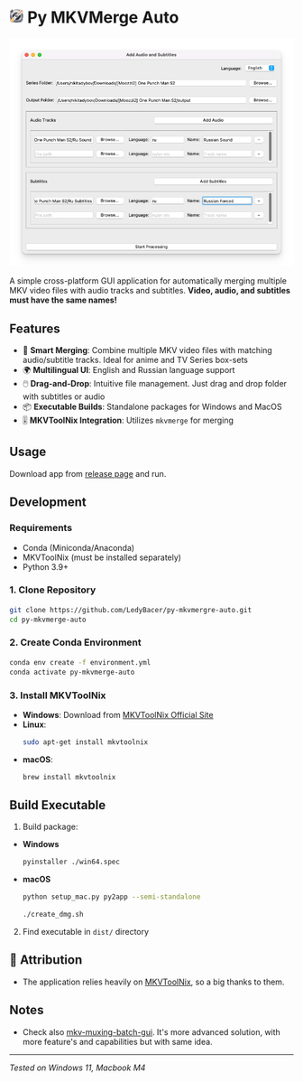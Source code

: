 # <img src="https://github.com/LedyBacer/py-mkvmergre-auto/blob/main/data/icon.png" alt="Icon" width="25"/> Py MKVMerge Auto

![GUI Preview](https://github.com/LedyBacer/py-mkvmergre-auto/blob/367480ca4351f7e6b6dd2265c91e658dc99a75c7/gui_preview.png)

A simple cross-platform GUI application for automatically merging multiple MKV video files with audio tracks and subtitles. **Video, audio, and subtitles must have the same names!**

## Features

- 🎥 **Smart Merging**: Combine multiple MKV video files with matching audio/subtitle tracks. Ideal for anime and TV Series box-sets
- 🌍 **Multilingual UI**: English and Russian language support
- 🖱️ **Drag-and-Drop**: Intuitive file management. Just drag and drop folder with subtitles or audio 
- 📦 **Executable Builds**: Standalone packages for Windows and MacOS
- 🎚️ **MKVToolNix Integration**: Utilizes `mkvmerge` for merging

## Usage

Download app from [release page](https://github.com/LedyBacer/py-mkvmergre-auto/releases) and run.

## Development

### Requirements

- Conda (Miniconda/Anaconda)
- MKVToolNix (must be installed separately)
- Python 3.9+

### 1. Clone Repository
```bash
git clone https://github.com/LedyBacer/py-mkvmergre-auto.git
cd py-mkvmerge-auto
```

### 2. Create Conda Environment
```bash
conda env create -f environment.yml
conda activate py-mkvmerge-auto
```

### 3. Install MKVToolNix
- **Windows**: Download from [MKVToolNix Official Site](https://mkvtoolnix.download/)
- **Linux**:
  ```bash
  sudo apt-get install mkvtoolnix
  ```
- **macOS**:
  ```bash
  brew install mkvtoolnix
  ```

## Build Executable

1. Build package:
  - **Windows**
    ```bash
    pyinstaller ./win64.spec
    ```
  - **macOS**
    ```bash
    python setup_mac.py py2app --semi-standalone
    ```
    ```bash
    ./create_dmg.sh
    ```

2. Find executable in `dist/` directory

## 🙏 Attribution
- The application relies heavily on [MKVToolNix](https://gitlab.com/mbunkus/mkvtoolnix), so a big thanks to them.

## Notes
- Check also [mkv-muxing-batch-gui](https://github.com/yaser01/mkv-muxing-batch-gui). It's more advanced solution, with more feature's and capabilities but with same idea.

---

*Tested on Windows 11, Macbook M4*
